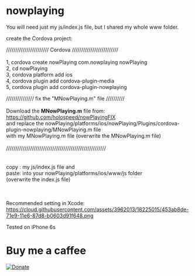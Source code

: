 # nowplaying


You will need just my js/index.js file, but I shared my whole www folder. 

create the Cordova project:

/////////////////////// Cordova /////////////////////////<Br/>
<Br/>
1, cordova create nowPlaying com.nowplaying nowPlaying<Br/>
2, cd nowPlaying<Br/>
3, cordova platform add ios<Br/>
4, cordova plugin add cordova-plugin-media<Br/>
5, cordova plugin add cordova-plugin-nowplaying<Br/>

/////////////// fix the "MNowPlaying.m" file //////////<Br/>
<Br/>
Download the <b>MNowPlaying.m</b> file from: https://github.com/holospeed/nowPlayingFIX<Br/>
and replace the nowPlaying/platforms/ios/nowPlaying/Plugins/cordova-plugin-nowplaying/MNowPlaying.m file<Br/>
with my MNowPlaying.m file  (overwrite the MNowPlaying.m file)
<Br/>
<Br/>
//////////////////////////////////////////////////////<Br/>
<Br/><Br/>
copy :   my js/index.js file and<Br/>
paste: into your nowPlaying/platforms/ios/www/js folder<Br/>
       (overwrite the index.js file)
  <Br/>   <Br/>  <Br/> 
  
Recommended setting in Xcode:
https://cloud.githubusercontent.com/assets/3962013/18225015/453ab8de-71e9-11e6-87d8-b0603d91f648.png


Tested on iPhone 6s



# Buy me a caffee

[![Donate](https://img.shields.io/badge/Donate-PayPal-green.svg)](https://www.paypal.com/cgi-bin/webscr?cmd=_s-xclick&hosted_button_id=K7U2A74ZKDUEY)


